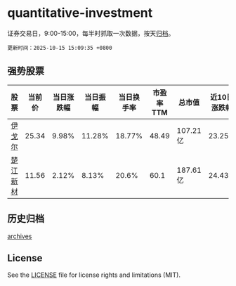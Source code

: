 # quantitative-investment

证券交易日，9:00-15:00，每半时抓取一次数据，按天[归档](archives)。

`更新时间：2025-10-15 15:09:35 +0800`

## 强势股票

|股票|当前价|当日涨跌幅|当日振幅|当日换手率|市盈率TTM|总市值|近10日涨跌幅|
|----|----|----|----|----|----|----|----|
|[伊戈尔](https://xueqiu.com/S/SZ002922)|25.34|9.98%|11.28%|18.77%|48.49|107.21亿|23.25%|
|[楚江新材](https://xueqiu.com/S/SZ002171)|11.56|2.12%|8.13%|20.6%|60.1|187.61亿|24.43%|

## 历史归档

[archives](archives)

## License

See the [LICENSE](LICENSE) file for license rights and limitations (MIT).